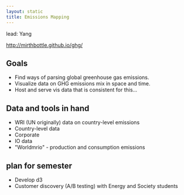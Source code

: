 ```yaml
---
layout: static
title: Emissions Mapping
---
```

lead: Yang

<http://mirthbottle.github.io/ghg/>

## Goals
- Find ways of parsing global greenhouse gas emissions.  
- Visualize data on GHG emissions mix in space and time.
- Host and serve vis data that is consistent for this...

## Data and tools in hand
 - WRI (UN originally) data on country-level emissions
 - Country-level data
 - Corporate
 - IO data 
 - "Worldmrio" - production and consumption emissions

## plan for semester
- Develop d3
- Customer discovery (A/B testing) with Energy and Society students

